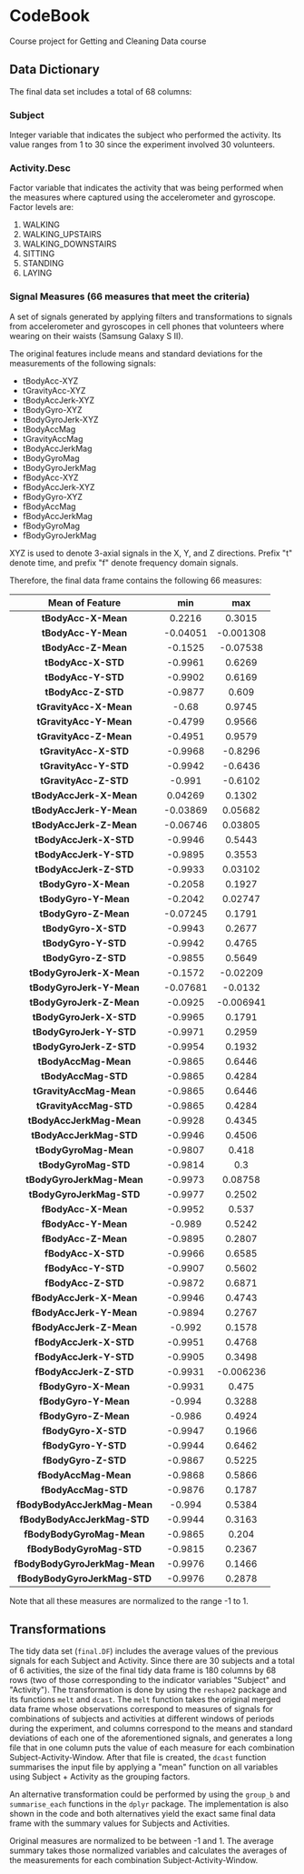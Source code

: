 # CodeBook
Course project for Getting and Cleaning Data course

## Data Dictionary

The final data set includes a total of 68 columns:

### Subject

Integer variable that indicates the subject who performed the activity. Its value ranges from 1 to 30 since the experiment involved 30 volunteers.

### Activity.Desc

Factor variable that indicates the activity that was being performed when the measures where captured using the accelerometer and gyroscope. Factor levels are:

1. WALKING
2. WALKING_UPSTAIRS
3. WALKING_DOWNSTAIRS
4. SITTING
5. STANDING
6. LAYING

### Signal Measures (66 measures that meet the criteria)

A set of signals generated by applying filters and transformations to signals from accelerometer and gyroscopes in cell phones that volunteers where wearing on their waists (Samsung Galaxy S II).

The original features include means and standard deviations for the measurements of the following signals:

* tBodyAcc-XYZ
* tGravityAcc-XYZ
* tBodyAccJerk-XYZ
* tBodyGyro-XYZ
* tBodyGyroJerk-XYZ
* tBodyAccMag
* tGravityAccMag
* tBodyAccJerkMag
* tBodyGyroMag
* tBodyGyroJerkMag
* fBodyAcc-XYZ
* fBodyAccJerk-XYZ
* fBodyGyro-XYZ
* fBodyAccMag
* fBodyAccJerkMag
* fBodyGyroMag
* fBodyGyroJerkMag

XYZ is used to denote 3-axial signals in the X, Y, and Z directions. Prefix "t" denote time, and prefix "f" denote frequency domain signals.

Therefore, the final data frame contains the following 66 measures:

|          Mean of Feature        |   min    |    max    |
|:-------------------------------:|:--------:|:---------:|
|       **tBodyAcc-X-Mean**       |  0.2216  |  0.3015   |
|       **tBodyAcc-Y-Mean**       | -0.04051 | -0.001308 |
|       **tBodyAcc-Z-Mean**       | -0.1525  | -0.07538  |
|       **tBodyAcc-X-STD**        | -0.9961  |  0.6269   |
|       **tBodyAcc-Y-STD**        | -0.9902  |  0.6169   |
|       **tBodyAcc-Z-STD**        | -0.9877  |   0.609   |
|     **tGravityAcc-X-Mean**      |  -0.68   |  0.9745   |
|     **tGravityAcc-Y-Mean**      | -0.4799  |  0.9566   |
|     **tGravityAcc-Z-Mean**      | -0.4951  |  0.9579   |
|      **tGravityAcc-X-STD**      | -0.9968  |  -0.8296  |
|      **tGravityAcc-Y-STD**      | -0.9942  |  -0.6436  |
|      **tGravityAcc-Z-STD**      |  -0.991  |  -0.6102  |
|     **tBodyAccJerk-X-Mean**     | 0.04269  |  0.1302   |
|     **tBodyAccJerk-Y-Mean**     | -0.03869 |  0.05682  |
|     **tBodyAccJerk-Z-Mean**     | -0.06746 |  0.03805  |
|     **tBodyAccJerk-X-STD**      | -0.9946  |  0.5443   |
|     **tBodyAccJerk-Y-STD**      | -0.9895  |  0.3553   |
|     **tBodyAccJerk-Z-STD**      | -0.9933  |  0.03102  |
|      **tBodyGyro-X-Mean**       | -0.2058  |  0.1927   |
|      **tBodyGyro-Y-Mean**       | -0.2042  |  0.02747  |
|      **tBodyGyro-Z-Mean**       | -0.07245 |  0.1791   |
|       **tBodyGyro-X-STD**       | -0.9943  |  0.2677   |
|       **tBodyGyro-Y-STD**       | -0.9942  |  0.4765   |
|       **tBodyGyro-Z-STD**       | -0.9855  |  0.5649   |
|    **tBodyGyroJerk-X-Mean**     | -0.1572  | -0.02209  |
|    **tBodyGyroJerk-Y-Mean**     | -0.07681 |  -0.0132  |
|    **tBodyGyroJerk-Z-Mean**     | -0.0925  | -0.006941 |
|     **tBodyGyroJerk-X-STD**     | -0.9965  |  0.1791   |
|     **tBodyGyroJerk-Y-STD**     | -0.9971  |  0.2959   |
|     **tBodyGyroJerk-Z-STD**     | -0.9954  |  0.1932   |
|      **tBodyAccMag-Mean**       | -0.9865  |  0.6446   |
|       **tBodyAccMag-STD**       | -0.9865  |  0.4284   |
|     **tGravityAccMag-Mean**     | -0.9865  |  0.6446   |
|     **tGravityAccMag-STD**      | -0.9865  |  0.4284   |
|    **tBodyAccJerkMag-Mean**     | -0.9928  |  0.4345   |
|     **tBodyAccJerkMag-STD**     | -0.9946  |  0.4506   |
|      **tBodyGyroMag-Mean**      | -0.9807  |   0.418   |
|      **tBodyGyroMag-STD**       | -0.9814  |    0.3    |
|    **tBodyGyroJerkMag-Mean**    | -0.9973  |  0.08758  |
|    **tBodyGyroJerkMag-STD**     | -0.9977  |  0.2502   |
|       **fBodyAcc-X-Mean**       | -0.9952  |   0.537   |
|       **fBodyAcc-Y-Mean**       |  -0.989  |  0.5242   |
|       **fBodyAcc-Z-Mean**       | -0.9895  |  0.2807   |
|       **fBodyAcc-X-STD**        | -0.9966  |  0.6585   |
|       **fBodyAcc-Y-STD**        | -0.9907  |  0.5602   |
|       **fBodyAcc-Z-STD**        | -0.9872  |  0.6871   |
|     **fBodyAccJerk-X-Mean**     | -0.9946  |  0.4743   |
|     **fBodyAccJerk-Y-Mean**     | -0.9894  |  0.2767   |
|     **fBodyAccJerk-Z-Mean**     |  -0.992  |  0.1578   |
|     **fBodyAccJerk-X-STD**      | -0.9951  |  0.4768   |
|     **fBodyAccJerk-Y-STD**      | -0.9905  |  0.3498   |
|     **fBodyAccJerk-Z-STD**      | -0.9931  | -0.006236 |
|      **fBodyGyro-X-Mean**       | -0.9931  |   0.475   |
|      **fBodyGyro-Y-Mean**       |  -0.994  |  0.3288   |
|      **fBodyGyro-Z-Mean**       |  -0.986  |  0.4924   |
|       **fBodyGyro-X-STD**       | -0.9947  |  0.1966   |
|       **fBodyGyro-Y-STD**       | -0.9944  |  0.6462   |
|       **fBodyGyro-Z-STD**       | -0.9867  |  0.5225   |
|      **fBodyAccMag-Mean**       | -0.9868  |  0.5866   |
|       **fBodyAccMag-STD**       | -0.9876  |  0.1787   |
|  **fBodyBodyAccJerkMag-Mean**   |  -0.994  |  0.5384   |
|   **fBodyBodyAccJerkMag-STD**   | -0.9944  |  0.3163   |
|    **fBodyBodyGyroMag-Mean**    | -0.9865  |   0.204   |
|    **fBodyBodyGyroMag-STD**     | -0.9815  |  0.2367   |
|  **fBodyBodyGyroJerkMag-Mean**  | -0.9976  |  0.1466   |
|  **fBodyBodyGyroJerkMag-STD**   | -0.9976  |  0.2878   |

Note that all these measures are normalized to the range -1 to 1.

## Transformations

The tidy data set (`final.DF`) includes the average values of the previous signals for each Subject and Activity. Since there are 30 subjects and a total of 6 activities, the size of the final tidy data frame is 180 columns by 68 rows (two of those corresponding to the indicator variables "Subject" and "Activity"). The transformation is done by using the `reshape2` package and its functions `melt` and `dcast`. The `melt` function takes the original merged data frame whose observations correspond to measures of signals for combinations of subjects and activities at different windows of periods during the experiment, and columns correspond to the means and standard deviations of each one of the aforementioned signals, and generates a long file that in one column puts the value of each measure for each combination Subject-Activity-Window. After that file is created, the `dcast` function summarises the input file by applying a "mean" function on all variables using Subject + Activity as the grouping factors.

An alternative transformation could be performed by using the `group_b` and `summarise_each` functions in the `dplyr` package. The implementation is also shown in the code and both alternatives yield the exact same final data frame with the summary values for Subjects and Activities.

Original measures are normalized to be between -1 and 1. The average summary takes those normalized variables and calculates the averages of the measurements for each combination Subject-Activity-Window.
